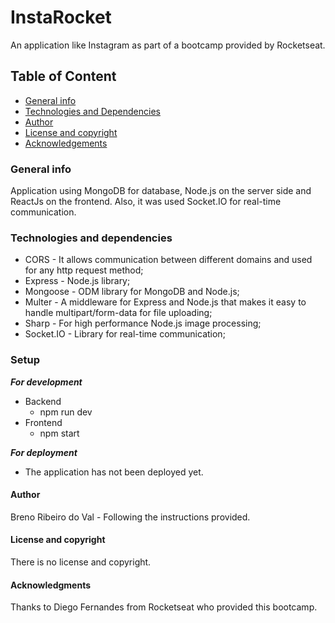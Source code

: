 # InstaRocket
An application like Instagram as part of a bootcamp provided by Rocketseat.

## Table of Content
* [General info](#general-info)
* [Technologies and Dependencies](#technologies-and-dependencies)
* [Author](#author)
* [License and copyright](#license-and-copyright)
* [Acknowledgements](#acknowledgements)

### General info
Application using MongoDB for database, Node.js on the server side and ReactJs on the frontend. Also, it was used Socket.IO for real-time communication.

### Technologies and dependencies
* CORS - It allows communication between different domains and used for any http request method;
* Express - Node.js library;
* Mongoose - ODM library for MongoDB and Node.js;
* Multer - A middleware for Express and Node.js that makes it easy to handle multipart/form-data for file uploading;
* Sharp - For high performance Node.js image processing;
* Socket.IO - Library for real-time communication;

### Setup
**_For development_**
 - Backend
    - npm run dev
 - Frontend
    - npm start
    
**_For deployment_**
- The application has not been deployed yet.

#### Author
Breno Ribeiro do Val - Following the instructions provided.

#### License and copyright
There is no license and copyright.

#### Acknowledgments
Thanks to Diego Fernandes from Rocketseat who provided this bootcamp.
